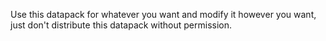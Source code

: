 Use this datapack for whatever you want and modify it however you want, just don't distribute this datapack without permission.
